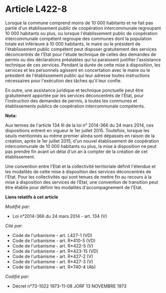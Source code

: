 # Article L422-8

Lorsque la commune comprend moins de 10 000 habitants                     et ne fait pas partie d'un établissement public de
coopération intercommunale regroupant 10 000 habitants ou plus, ou lorsque l'établissement public de coopération
intercommunale compétent regroupe des communes dont la population totale est inférieure à 10 000 habitants, le maire ou le
président de l'établissement public compétent peut disposer gratuitement des services déconcentrés de l'Etat pour l'étude
technique de celles des demandes de permis ou des déclarations préalables qui lui paraissent justifier l'assistance technique
de ces services. Pendant la durée de cette mise à disposition, les services et les personnels agissent en concertation avec
le maire ou le président de l'établissement public qui leur adresse toutes instructions nécessaires pour l'exécution des
tâches qu'il leur confie. 

En outre, une assistance juridique et technique ponctuelle peut être gratuitement apportée par les services déconcentrés de
l'Etat, pour l'instruction des demandes de permis, à toutes les communes et établissements publics de coopération
intercommunale compétents.

**Nota:**

Aux termes de l'article 134 III de la loi n° 2014-366 du 24 mars 2014, ces dispositions entrent en vigueur le 1er juillet
2015. Toutefois, lorsque les seuils mentionnés au même premier alinéa sont dépassés en raison de la création, après le 1er
juillet 2015, d'un nouvel établissement de coopération intercommunale de 10 000 habitants ou plus, la mise à disposition ne
peut pas prendre fin avant un délai d'un an à compter de la création de cet établissement.

Une convention entre l'Etat et la collectivité territoriale définit l'étendue et les modalités de cette mise à disposition
des services déconcentrés de l'Etat. Pour les collectivités qui sont tenues de mettre fin au recours à la mise à disposition
des services de l'Etat, une convention de transition peut être établie pour définir les modalités d'accompagnement de l'Etat.

**Liens relatifs à cet article**

_Modifié par_:

  - Loi n°2014-366 du 24 mars 2014 - art. 134 (V)

_Cité par_:

  - Code de l'urbanisme - art. L427-1 (VD)
  - Code de l'urbanisme - art. R*410-5 (VD)
  - Code de l'urbanisme - art. R*422-5 (V)
  - Code de l'urbanisme - art. R*423-15 (VD)
  - Code de l'urbanisme - art. R*427-2 (V)
  - Code de l'urbanisme - art. R*427-3 (V)
  - Code de l'urbanisme - art. R*740-4 (Ab)

_Codifié par_:

  - Décret n°73-1022 1973-11-08 JORF 13 NOVEMBRE 1973
